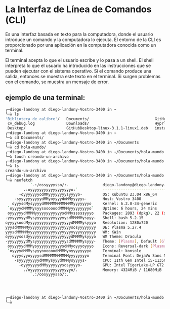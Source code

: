 
# La Interfaz de Línea de Comandos (CLI)

Es una interfaz basada en texto para la computadora, donde el usuario introduce un comando y la computadora lo ejecuta. El entorno de la CLI es proporcionado por una aplicación en la computadora conocida como un terminal.

El terminal acepta lo que el usuario escribe y lo pasa a un shell. El shell interpreta lo que el usuario ha introducido en las instrucciones que se pueden ejecutar con el sistema operativo. Si el comando produce una salida, entonces se muestra este texto en el terminal. Si surgen problemas con el comando, se muestra un mensaje de error.

## ejemplo de una terminal:

```bash
╭─diego-landony at diego-landony-Vostro-3400 in ⌁
╰─λ ls                                                                                                                                 0 (0.003s) < 16:53:07
'Biblioteca de calibre'/   Documents/                             GitHubDesktop-linux-3.1.1-linux1.deb.1   Music/      snap/
 cv_debug.log              Downloads/                             Hyprland-ubuntu/                         Pictures/   Templates/
 Desktop/                  GitHubDesktop-linux-3.1.1-linux1.deb   install                                  Public/     Videos/
╭─diego-landony at diego-landony-Vostro-3400 in ⌁
╰─λ cd Documents/                                                                                                                      0 (0.003s) < 16:53:08
╭─diego-landony at diego-landony-Vostro-3400 in ⌁/Documents
╰─λ cd hola-mundo/                                                                                                                     0 (0.000s) < 16:53:11
╭─diego-landony at diego-landony-Vostro-3400 in ⌁/Documents/hola-mundo
╰─λ touch creando-un-archivo                                                                                                           0 (0.001s) < 16:53:17
╭─diego-landony at diego-landony-Vostro-3400 in ⌁/Documents/hola-mundo
╰─λ ls                                                                                                                                 0 (0.003s) < 16:53:29
creando-un-archivo
╭─diego-landony at diego-landony-Vostro-3400 in ⌁/Documents/hola-mundo
╰─λ neofetch                                                                                                                           0 (0.003s) < 16:53:29
           `.:/ossyyyysso/:.               diego-landony@diego-landony-Vostro-3400 
        .:oyyyyyyyyyyyyyyyyyyo:`           --------------------------------------- 
      -oyyyyyyyodMMyyyyyyyysyyyyo-         OS: Kubuntu 23.04 x86_64 
    -syyyyyyyyyydMMyoyyyydmMMyyyyys-       Host: Vostro 3400 
   oyyysdMysyyyydMMMMMMMMMMMMMyyyyyyyo     Kernel: 6.2.0-34-generic 
 `oyyyydMMMMysyysoooooodMMMMyyyyyyyyyo`    Uptime: 6 hours, 24 mins 
 oyyyyyydMMMMyyyyyyyyyyyysdMMysssssyyyo    Packages: 2893 (dpkg), 22 (snap) 
-yyyyyyyydMysyyyyyyyyyyyyyysdMMMMMysyyy-   Shell: bash 5.2.15 
oyyyysoodMyyyyyyyyyyyyyyyyyyydMMMMysyyyo   Resolution: 1280x720 
yyysdMMMMMyyyyyyyyyyyyyyyyyyysosyyyyyyyy   DE: Plasma 5.27.4 
yyysdMMMMMyyyyyyyyyyyyyyyyyyyyyyyyyyyyyy   WM: KWin 
oyyyyysosdyyyyyyyyyyyyyyyyyyydMMMMysyyyo   WM Theme: Dracula 
-yyyyyyyydMysyyyyyyyyyyyyyysdMMMMMysyyy-   Theme: [Plasma], Default [GTK2/3] 
 oyyyyyydMMMysyyyyyyyyyyysdMMyoyyyoyyyo    Icons: Reversal-dark [Plasma], Reversal-dark [GTK2/3] 
 `oyyyydMMMysyyyoooooodMMMMyoyyyyyyyyo     Terminal: konsole 
   oyyysyyoyyyysdMMMMMMMMMMMyyyyyyyyo      Terminal Font: DejaVu Sans Mono 10 
    -syyyyyyyyydMMMysyyydMMMysyyyys-       CPU: 11th Gen Intel i5-1135G7 (8) @ 4.200GHz 
      -oyyyyyyydMMyyyyyyysosyyyyo-         GPU: Intel TigerLake-LP GT2 [Iris Xe Graphics] 
        ./oyyyyyyyyyyyyyyyyyyo/.           Memory: 4324MiB / 11680MiB 
           `.:/oosyyyysso/:.`
                                                                   
                                                                   


╭─diego-landony at diego-landony-Vostro-3400 in ⌁/Documents/hola-mundo
╰─λ    
```